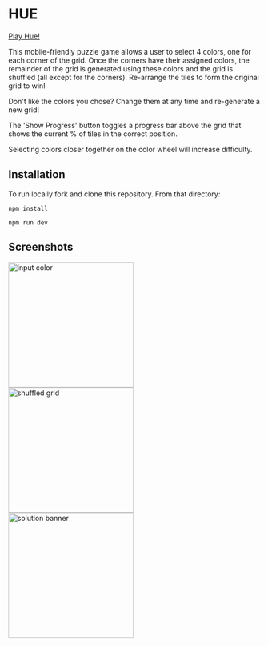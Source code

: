 # HUE

[Play Hue!](https://hue-puzzle.surge.sh)

This mobile-friendly puzzle game allows a user to select 4 colors, one for each corner of the grid.
Once the corners have their assigned colors, the remainder of the grid is generated using these
colors and the grid is shuffled (all except for the corners).  Re-arrange the tiles to form the original grid to win!

Don't like the colors you chose?  Change them at any time and re-generate a new grid!

The 'Show Progress' button toggles a progress bar above the grid that shows the current % of tiles
in the correct position.

Selecting colors closer together on the color wheel will increase difficulty.

## Installation
To run locally fork and clone this repository.  From that directory:

```
npm install
```

```
npm run dev
```

## Screenshots
<img align="left" src="https://imgur.com/a/d8nnjyk" width="250" alt="input color" />
<img align="left" src="https://imgur.com/a/VaaYGv4" width="250" alt="shuffled grid" />
<img align="left" src="https://imgur.com/a/h9wOURe" width="250" alt="solution banner" />
